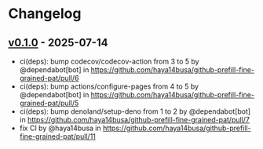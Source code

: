 # Changelog

## [v0.1.0](https://github.com/haya14busa/github-prefill-fine-grained-pat/commits/v0.1.0) - 2025-07-14
- ci(deps): bump codecov/codecov-action from 3 to 5 by @dependabot[bot] in https://github.com/haya14busa/github-prefill-fine-grained-pat/pull/6
- ci(deps): bump actions/configure-pages from 4 to 5 by @dependabot[bot] in https://github.com/haya14busa/github-prefill-fine-grained-pat/pull/5
- ci(deps): bump denoland/setup-deno from 1 to 2 by @dependabot[bot] in https://github.com/haya14busa/github-prefill-fine-grained-pat/pull/7
- fix CI by @haya14busa in https://github.com/haya14busa/github-prefill-fine-grained-pat/pull/11
